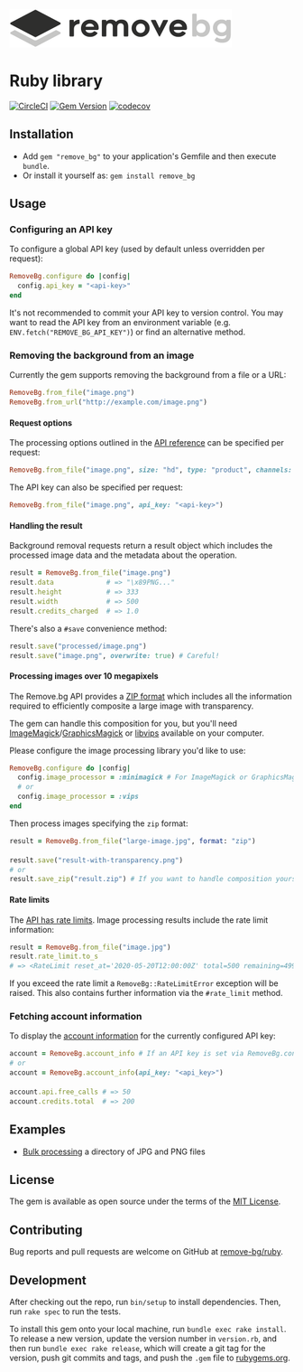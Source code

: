 [![RemoveBG](resources/logo_black.png)](https://www.remove.bg/)

# Ruby library

[![CircleCI](https://circleci.com/gh/remove-bg/ruby/tree/master.svg?style=shield)](https://circleci.com/gh/remove-bg/ruby/tree/master) [![Gem Version](https://badge.fury.io/rb/remove_bg.svg)](https://rubygems.org/gems/remove_bg) [![codecov](https://codecov.io/gh/remove-bg/ruby/branch/master/graph/badge.svg)](https://codecov.io/gh/remove-bg/ruby)

## Installation

- Add `gem "remove_bg"` to your application's Gemfile and then execute `bundle`.
- Or install it yourself as: `gem install remove_bg`

## Usage

### Configuring an API key

To configure a global API key (used by default unless overridden per request):

```ruby
RemoveBg.configure do |config|
  config.api_key = "<api-key>"
end
```

It's not recommended to commit your API key to version control. You may want to
read the API key from an environment variable (e.g.
`ENV.fetch("REMOVE_BG_API_KEY")`) or find an alternative method.

### Removing the background from an image

Currently the gem supports removing the background from a file or a URL:

```ruby
RemoveBg.from_file("image.png")
RemoveBg.from_url("http://example.com/image.png")
```

#### Request options

The processing options outlined in the [API reference](https://www.remove.bg/api)
can be specified per request:

```ruby
RemoveBg.from_file("image.png", size: "hd", type: "product", channels: "rgba")
```

The API key can also be specified per request:

```ruby
RemoveBg.from_file("image.png", api_key: "<api-key>")
```

#### Handling the result

Background removal requests return a result object which includes the processed
image data and the metadata about the operation.

```ruby
result = RemoveBg.from_file("image.png")
result.data             # => "\x89PNG..."
result.height           # => 333
result.width            # => 500
result.credits_charged  # => 1.0
```

There's also a `#save` convenience method:

```ruby
result.save("processed/image.png")
result.save("image.png", overwrite: true) # Careful!
```

#### Processing images over 10 megapixels

The Remove.bg API provides a [ZIP format](https://www.remove.bg/api#zip-format)
which includes all the information required to efficiently composite a large
image with transparency.

The gem can handle this composition for you, but you'll need
[ImageMagick]/[GraphicsMagick] or [libvips] available on your computer.

[ImageMagick]: https://www.imagemagick.org
[GraphicsMagick]: http://www.graphicsmagick.org
[libvips]: http://libvips.github.io/libvips/

Please configure the image processing library you'd like to use:

```ruby
RemoveBg.configure do |config|
  config.image_processor = :minimagick # For ImageMagick or GraphicsMagick
  # or
  config.image_processor = :vips
end
```

Then process images specifying the `zip` format:

```ruby
result = RemoveBg.from_file("large-image.jpg", format: "zip")

result.save("result-with-transparency.png")
# or
result.save_zip("result.zip") # If you want to handle composition yourself
```

#### Rate limits

The [API has rate limits][rate-limits]. Image processing results include the
rate limit information:

```ruby
result = RemoveBg.from_file("image.jpg")
result.rate_limit.to_s
# => <RateLimit reset_at='2020-05-20T12:00:00Z' total=500 remaining=499 retry_after_seconds=nil>
```

If you exceed the rate limit a `RemoveBg::RateLimitError` exception will be
raised. This also contains further information via the `#rate_limit` method.

[rate-limits]: https://www.remove.bg/api#rate-limit

### Fetching account information

To display the [account information][account-info] for the currently configured
API key:

[account-info]: https://www.remove.bg/api#operations-tag-Fetch_account_info

```ruby
account = RemoveBg.account_info # If an API key is set via RemoveBg.configuration
# or
account = RemoveBg.account_info(api_key: "<api_key>")

account.api.free_calls # => 50
account.credits.total  # => 200
```

## Examples

- [Bulk processing][bulk-processing] a directory of JPG and PNG files

[bulk-processing]: https://github.com/remove-bg/ruby/blob/master/examples/bulk_process.rb

## License

The gem is available as open source under the terms of the [MIT License](https://opensource.org/licenses/MIT).

## Contributing

Bug reports and pull requests are welcome on GitHub at [remove-bg/ruby](https://github.com/remove-bg/ruby).

## Development

After checking out the repo, run `bin/setup` to install dependencies. Then, run
`rake spec` to run the tests.

To install this gem onto your local machine, run `bundle exec rake install`. To
release a new version, update the version number in `version.rb`, and then run
`bundle exec rake release`, which will create a git tag for the version, push
git commits and tags, and push the `.gem` file to
[rubygems.org](https://rubygems.org).

